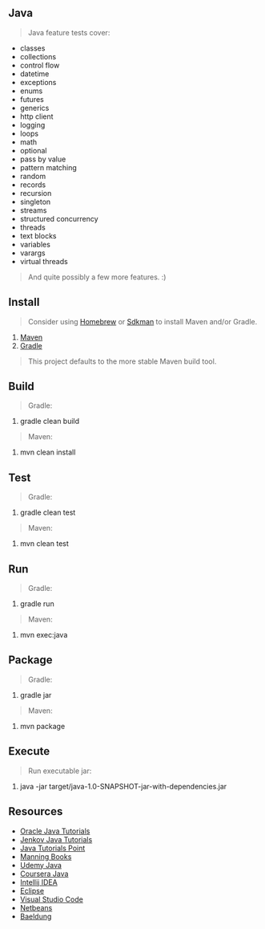 Java
----
>Java feature tests cover:
* classes
* collections
* control flow
* datetime
* exceptions
* enums
* futures
* generics
* http client
* logging
* loops
* math
* optional
* pass by value
* pattern matching
* random
* records
* recursion
* singleton
* streams
* structured concurrency
* threads
* text blocks
* variables
* varargs
* virtual threads
>And quite possibly a few more features. :)

Install
-------
>Consider using [Homebrew](https://brew.sh/) or [Sdkman](https://sdkman.io/) to install Maven and/or Gradle.
1. [Maven](https://maven.apache.org/)
2. [Gradle](https://gradle.org/)
>This project defaults to the more stable Maven build tool.

Build
-----
>Gradle:
1. gradle clean build

>Maven:
1. mvn clean install

Test
----
>Gradle:
1. gradle clean test

>Maven:
1. mvn clean test

Run
---
>Gradle:
1. gradle run

>Maven:
1. mvn exec:java

Package
-------
>Gradle:
1. gradle jar

>Maven:
1. mvn package

Execute
-------
>Run executable jar:
1. java -jar target/java-1.0-SNAPSHOT-jar-with-dependencies.jar

Resources
---------
* [Oracle Java Tutorials](https://docs.oracle.com/javase/tutorial/)
* [Jenkov Java Tutorials](https://jenkov.com/tutorials/java/index.html)
* [Java Tutorials Point](https://www.tutorialspoint.com/java/index.htm)
* [Manning Books](https://www.manning.com/)
* [Udemy Java](https://www.udemy.com/courses/search/?src=ukw&q=java)
* [Coursera Java](https://www.coursera.org/search?query=java&)
* [Intellij IDEA](https://www.jetbrains.com/idea/)
* [Eclipse](https://www.eclipse.org/downloads/packages/release/kepler/sr1/eclipse-ide-java-developers)
* [Visual Studio Code]( https://code.visualstudio.com/download )
* [Netbeans](https://netbeans.apache.org/)
* [Baeldung](https://www.baeldung.com/)